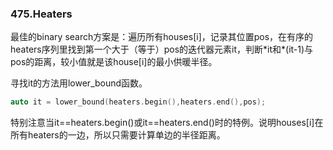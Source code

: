 ### 475.Heaters

最佳的binary search方案是：遍历所有houses[i]，记录其位置pos，在有序的heaters序列里找到第一个大于（等于）pos的迭代器元素it，判断\*it和\*(it-1)与pos的距离，较小值就是该house[i]的最小供暖半径。  

寻找it的方法用lower_bound函数。
```cpp
auto it = lower_bound(heaters.begin(),heaters.end(),pos);
```
特别注意当it==heaters.begin()或it==heaters.end()时的特例。说明houses[i]在所有heaters的一边，所以只需要计算单边的半径距离。
